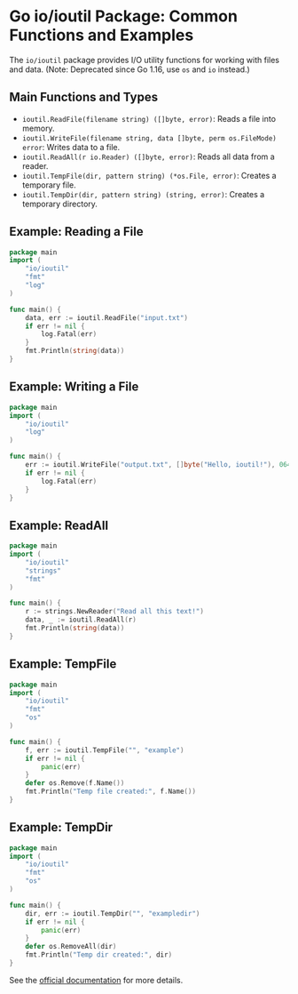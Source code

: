 # Go io/ioutil Package: Common Functions and Examples

The `io/ioutil` package provides I/O utility functions for working with files and data. (Note: Deprecated since Go 1.16, use `os` and `io` instead.)

## Main Functions and Types
- `ioutil.ReadFile(filename string) ([]byte, error)`: Reads a file into memory.
- `ioutil.WriteFile(filename string, data []byte, perm os.FileMode) error`: Writes data to a file.
- `ioutil.ReadAll(r io.Reader) ([]byte, error)`: Reads all data from a reader.
- `ioutil.TempFile(dir, pattern string) (*os.File, error)`: Creates a temporary file.
- `ioutil.TempDir(dir, pattern string) (string, error)`: Creates a temporary directory.

## Example: Reading a File
```go
package main
import (
    "io/ioutil"
    "fmt"
    "log"
)

func main() {
    data, err := ioutil.ReadFile("input.txt")
    if err != nil {
        log.Fatal(err)
    }
    fmt.Println(string(data))
}
```

## Example: Writing a File
```go
package main
import (
    "io/ioutil"
    "log"
)

func main() {
    err := ioutil.WriteFile("output.txt", []byte("Hello, ioutil!"), 0644)
    if err != nil {
        log.Fatal(err)
    }
}
```

## Example: ReadAll
```go
package main
import (
    "io/ioutil"
    "strings"
    "fmt"
)

func main() {
    r := strings.NewReader("Read all this text!")
    data, _ := ioutil.ReadAll(r)
    fmt.Println(string(data))
}
```

## Example: TempFile
```go
package main
import (
    "io/ioutil"
    "fmt"
    "os"
)

func main() {
    f, err := ioutil.TempFile("", "example")
    if err != nil {
        panic(err)
    }
    defer os.Remove(f.Name())
    fmt.Println("Temp file created:", f.Name())
}
```

## Example: TempDir
```go
package main
import (
    "io/ioutil"
    "fmt"
    "os"
)

func main() {
    dir, err := ioutil.TempDir("", "exampledir")
    if err != nil {
        panic(err)
    }
    defer os.RemoveAll(dir)
    fmt.Println("Temp dir created:", dir)
}
```

See the [official documentation](https://pkg.go.dev/io/ioutil) for more details.
